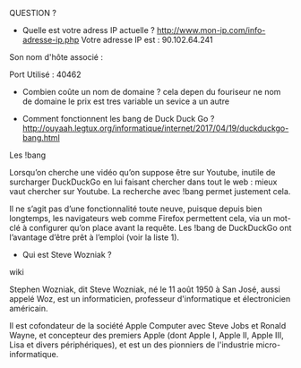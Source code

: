 QUESTION ?
- Quelle est votre adress IP actuelle ?
http://www.mon-ip.com/info-adresse-ip.php
Votre adresse IP est : 90.102.64.241

Son nom d'hôte associé :

Port Utilisé : 40462

- Combien coûte un nom de domaine ?
cela depen du fouriseur ne nom de domaine  le prix  est tres variable un sevice a un autre 

- Comment fonctionnent les bang de Duck Duck Go ?
http://ouyaah.legtux.org/informatique/internet/2017/04/19/duckduckgo-bang.html

Les !bang

Lorsqu’on cherche une vidéo qu’on suppose être sur Youtube, inutile de surcharger DuckDuckGo en lui faisant chercher dans tout le web : mieux vaut chercher sur Youtube. La recherche avec !bang permet justement cela.

Il ne s’agit pas d’une fonctionnalité toute neuve, puisque depuis bien longtemps, les navigateurs web comme Firefox permettent cela, via un mot-clé à configurer qu’on place avant la requête. Les !bang de DuckDuckGo ont l’avantage d’être prêt à l’emploi (voir la liste 1).

- Qui est Steve Wozniak ?

wiki

Stephen Wozniak, dit Steve Wozniak, né le 11 août 1950 à San José, aussi appelé Woz, est un informaticien, professeur d'informatique et électronicien américain.

Il est cofondateur de la société Apple Computer avec Steve Jobs et Ronald Wayne, et concepteur des premiers Apple (dont Apple I, Apple II, Apple III, Lisa et divers périphériques), et est un des pionniers de l'industrie micro-informatique. 

